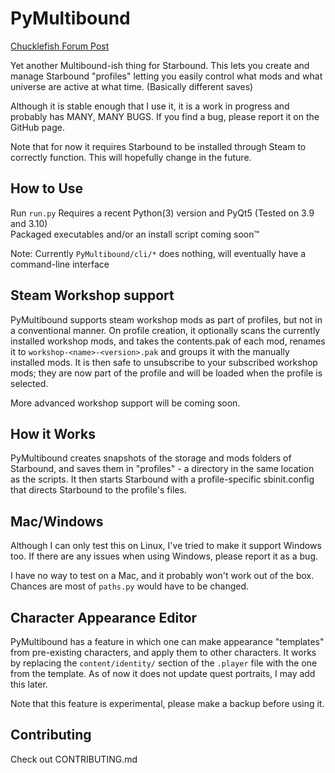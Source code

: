 # PyMultibound

[Chucklefish Forum Post](https://community.playstarbound.com/threads/pymultibound.168887/)

Yet another Multibound-ish thing for Starbound. This lets you create and manage Starbound "profiles" letting you easily control what mods and what universe are active at what time. (Basically different saves)

Although it is stable enough that I use it, it is a work in progress and probably has MANY, MANY BUGS. If you find a bug, please report it on the GitHub page.

Note that for now it requires Starbound to be installed through Steam to correctly function. This will hopefully change in the future.

## How to Use
Run `run.py`
Requires a recent Python(3) version and PyQt5 (Tested on 3.9 and 3.10)  
Packaged executables and/or an install script coming soon:tm:

Note: Currently `PyMultibound/cli/*` does nothing, will eventually have a command-line interface

## Steam Workshop support

PyMultibound supports steam workshop mods as part of profiles, but not in a conventional manner. On profile creation, it optionally scans the currently installed workshop mods, and takes the contents.pak of each mod, renames it to `workshop-<name>-<version>.pak` and groups it with the manually installed mods. It is then safe to unsubscribe to your subscribed workshop mods; they are now part of the profile and will be loaded when the profile is selected.

More advanced workshop support will be coming soon.

## How it Works

PyMultibound creates snapshots of the storage and mods folders of Starbound, and saves them in "profiles" - a directory in the same location as the scripts. It then starts Starbound with a profile-specific sbinit.config that directs Starbound to the profile's files.

## Mac/Windows
Although I can only test this on Linux, I've tried to make it support Windows too. If there are any issues when using Windows, please report it as a bug.

I have no way to test on a Mac, and it probably won't work out of the box. Chances are most of `paths.py` would have to be changed.

## Character Appearance Editor
PyMultibound has a feature in which one can make appearance "templates" from pre-existing characters, and apply them to other characters. It works by replacing the `content/identity/` section of the `.player` file with the one from the template. As of now it does not update quest portraits, I may add this later.

Note that this feature is experimental, please make a backup before using it.

## Contributing
Check out CONTRIBUTING.md
